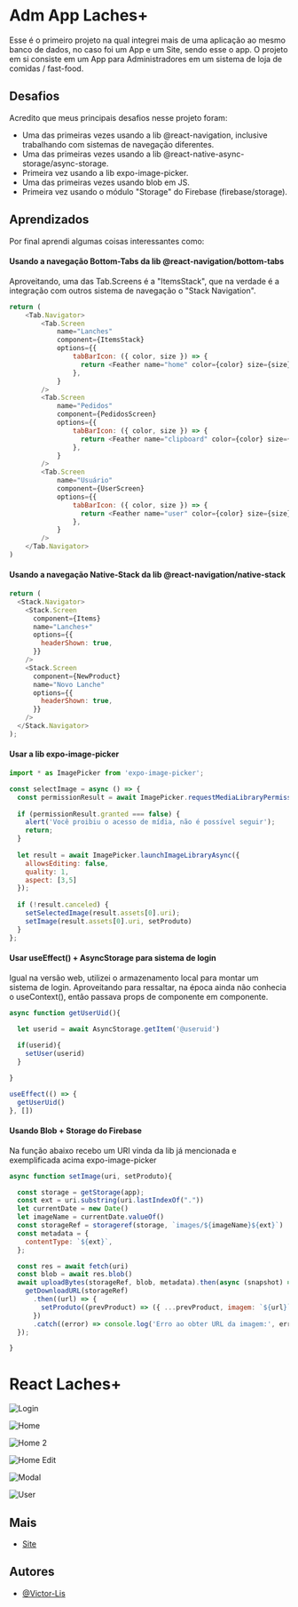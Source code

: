 
# Adm App Laches+

Esse é o primeiro projeto na qual integrei mais de uma aplicação ao mesmo banco de dados, no caso foi um App e um Site, sendo esse o app. O projeto em si consiste em um App para Administradores em um sistema de loja de comidas / fast-food.



## Desafios

Acredito que meus principais desafios nesse projeto foram:
- Uma das primeiras vezes usando a lib @react-navigation, inclusive trabalhando com sistemas de navegação diferentes.
- Uma das primeiras vezes usando a lib @react-native-async-storage/async-storage.
- Primeira vez usando a lib expo-image-picker.
- Uma das primeiras vezes usando blob em JS.
- Primeira vez usando o módulo "Storage" do Firebase (firebase/storage).

## Aprendizados

Por final aprendi algumas coisas interessantes como: 


#### Usando a navegação Bottom-Tabs da lib @react-navigation/bottom-tabs
Aproveitando, uma das Tab.Screens é a "ItemsStack", que na verdade é a integração com outros sistema de navegação o "Stack Navigation".
```javascript
return (
    <Tab.Navigator>
        <Tab.Screen
            name="Lanches"
            component={ItemsStack}
            options={{
                tabBarIcon: ({ color, size }) => {
                  return <Feather name="home" color={color} size={size} />
                },
            }
        />
        <Tab.Screen
            name="Pedidos"
            component={PedidosScreen}
            options={{
                tabBarIcon: ({ color, size }) => {
                  return <Feather name="clipboard" color={color} size={size} />
                },
            }
        />
        <Tab.Screen
            name="Usuário"
            component={UserScreen}
            options={{
                tabBarIcon: ({ color, size }) => {
                  return <Feather name="user" color={color} size={size} />
                },
            }
        />
    </Tab.Navigator>
)
```

#### Usando a navegação Native-Stack da lib @react-navigation/native-stack
```javascript
return (
  <Stack.Navigator>
    <Stack.Screen
      component={Items}
      name="Lanches+"
      options={{
        headerShown: true,
      }}
    />
    <Stack.Screen
      component={NewProduct}
      name="Novo Lanche"
      options={{
        headerShown: true,
      }}
    />
  </Stack.Navigator>
);
```

#### Usar a lib expo-image-picker
```javascript
import * as ImagePicker from 'expo-image-picker';

const selectImage = async () => {
  const permissionResult = await ImagePicker.requestMediaLibraryPermissionsAsync();
      
  if (permissionResult.granted === false) {
    alert('Você proibiu o acesso de mídia, não é possível seguir');
    return;
  }
      
  let result = await ImagePicker.launchImageLibraryAsync({
    allowsEditing: false,
    quality: 1,
    aspect: [3,5]
  });
      
  if (!result.canceled) {
    setSelectedImage(result.assets[0].uri);
    setImage(result.assets[0].uri, setProduto)
  }
};
```

#### Usar useEffect() + AsyncStorage para sistema de login
Igual na versão web, utilizei o armazenamento local para montar um sistema de login. Aproveitando para ressaltar, na época ainda não conhecia o useContext(), então passava props de componente em componente.

```javascript
async function getUserUid(){

  let userid = await AsyncStorage.getItem('@useruid')
    
  if(userid){
    setUser(userid)
  }

}

useEffect(() => {
  getUserUid()
}, [])
```


#### Usando Blob + Storage do Firebase
Na função abaixo recebo um URI vinda da lib já mencionada e exemplificada acima expo-image-picker 

```javascript
async function setImage(uri, setProduto){

  const storage = getStorage(app);
  const ext = uri.substring(uri.lastIndexOf("."))
  let currentDate = new Date()
  let imageName = currentDate.valueOf()
  const storageRef = storageref(storage, `images/${imageName}${ext}`)
  const metadata = {
    contentType: `${ext}`,
  };

  const res = await fetch(uri)
  const blob = await res.blob()
  await uploadBytes(storageRef, blob, metadata).then(async (snapshot) => {
    getDownloadURL(storageRef)
      .then((url) => {
        setProduto((prevProduct) => ({ ...prevProduct, imagem: `${url}` }))
      })
      .catch((error) => console.log('Erro ao obter URL da imagem:', error));
  });

}
```

# React Laches+

![Login](https://github.com/Victor-Lis/Adm-App-for-LanchesPlus/blob/master/src/Screenshots/Login.jpg)

![Home](https://github.com/Victor-Lis/Adm-App-for-LanchesPlus/blob/mmaster/src/Screenshots/Home.jpg)

![Home 2](https://github.com/Victor-Lis/Adm-App-for-LanchesPlus/blob/mmaster/src/Screenshots/Home%202.jpg)

![Home Edit](https://github.com/Victor-Lis/Adm-App-for-LanchesPlus/blob/master/src/Screenshots/Home%20Edit.jpg)

![Modal](https://github.com/Victor-Lis/Adm-App-for-LanchesPlus/blob/master/src/Screenshots/Modal.jpg)

![User](https://github.com/Victor-Lis/Adm-App-for-LanchesPlus/blob/master/src/Screenshots/User.jpg)

## Mais

 - [Site](https://github.com/Victor-Lis/React-LanchesPlus)


## Autores

- [@Victor-Lis](https://github.com/Victor-Lis)

